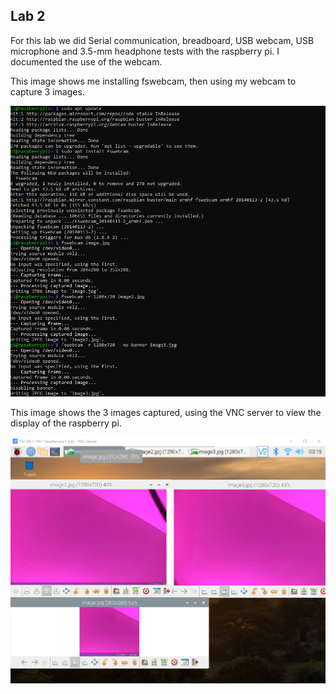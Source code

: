 ## Lab 2

For this lab we did Serial communication, breadboard, USB webcam, USB microphone and 3.5-mm headphone tests with the raspberry pi. I documented the use of the webcam.

This image shows me installing fswebcam, then using my webcam to capture 3 images.

![](webcamviewer.png)

This image shows the 3 images captured, using the VNC server to view the display of the raspberry pi.

![](rasppiimages.png)

